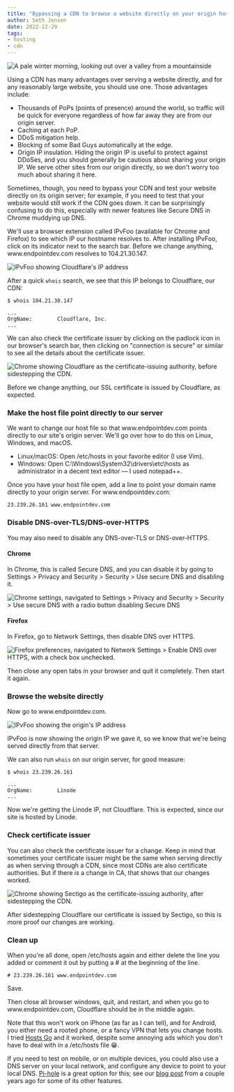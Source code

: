 ```yaml
---
title: "Bypassing a CDN to browse a website directly on your origin host"
author: Seth Jensen
date: 2022-12-29
tags:
- hosting
- cdn
---
```


![A pale winter morning, looking out over a valley from a mountainside](/blog/2022/12/bypassing-a-cdn-to-browse-a-website-directly-on-your-origin-host/winter-mountains.webp)

<!-- Photo by Seth Jensen, 2023 -->

Using a CDN has many advantages over serving a website directly, and for any reasonably large website, you should use one. Those advantages include:

* Thousands of PoPs (points of presence) around the world, so traffic will be quick for everyone regardless of how far away they are from our origin server.
* Caching at each PoP.
* DDoS mitigation help.
* Blocking of some Bad Guys automatically at the edge.
* Origin IP insulation. Hiding the origin IP is useful to protect against DDoSes, and you should generally be cautious about sharing your origin IP. We serve other sites from our origin directly, so we don't worry too much about sharing it here.

Sometimes, though, you need to bypass your CDN and test your website directly on its origin server; for example, if you need to test that your website would still work if the CDN goes down. It can be surprisingly confusing to do this, especially with newer features like Secure DNS in Chrome muddying up DNS.

We'll use a browser extension called IPvFoo (available for Chrome and Firefox) to see which IP our hostname resolves to. After installing IPvFoo, click on its indicator next to the search bar. Before we change anything, www\.endpointdev.com resolves to 104.21.30.147.

![IPvFoo showing Cloudflare's IP address](/blog/2022/12/bypassing-a-cdn-to-browse-a-website-directly-on-your-origin-host/cloudflare.webp)

After a quick `whois` search, we see that this IP belongs to Cloudflare, our CDN:

```plain
$ whois 104.21.30.147

...
OrgName:        Cloudflare, Inc.
...
```

We can also check the certificate issuer by clicking on the padlock icon in our browser's search bar, then clicking on "connection is secure" or similar to see all the details about the certificate issuer.

![Chrome showing Cloudflare as the certificate-issuing authority, before sidestepping the CDN.](/blog/2022/12/bypassing-a-cdn-to-browse-a-website-directly-on-your-origin-host/cert-issuer-chrome-before.webp)

Before we change anything, our SSL certificate is issued by Cloudflare, as expected.

### Make the host file point directly to our server

We want to change our host file so that www\.endpointdev.com points directly to our site's origin server. We'll go over how to do this on Linux, Windows, and macOS.

* Linux/macOS: Open /etc/hosts in your favorite editor (I use Vim).
* Windows: Open C:\Windows\System32\drivers\etc\hosts as administrator in a decent text editor — I used notepad++.

Once you have your host file open, add a line to point your domain name directly to your origin server. For www\.endpointdev.com:

```plain
23.239.26.161 www.endpointdev.com
```

### Disable DNS-over-TLS/DNS-over-HTTPS

You may also need to disable any DNS-over-TLS or DNS-over-HTTPS.

#### Chrome

In Chrome, this is called Secure DNS, and you can disable it by going to Settings > Privacy and Security > Security > Use secure DNS and disabling it.

![Chrome settings, navigated to Settings > Privacy and Security > Security > Use secure DNS with a radio button disabling Secure DNS](/blog/2022/12/bypassing-a-cdn-to-browse-a-website-directly-on-your-origin-host/secure-dns-chrome.webp)

#### Firefox

In Firefox, go to Network Settings, then disable DNS over HTTPS.

![Firefox preferences, navigated to Network Settings > Enable DNS over HTTPS, with a check box unchecked.](/blog/2022/12/bypassing-a-cdn-to-browse-a-website-directly-on-your-origin-host/dns-over-https-firefox.webp)

Then close any open tabs in your browser and quit it completely. Then start it again.

### Browse the website directly

Now go to www\.endpointdev.com.

![IPvFoo showing the origin's IP address](/blog/2022/12/bypassing-a-cdn-to-browse-a-website-directly-on-your-origin-host/origin.webp)

IPvFoo is now showing the origin IP we gave it, so we know that we're being served directly from that server.

We can also run `whois` on our origin server, for good measure:

```plain
$ whois 23.239.26.161

...
OrgName:        Linode
...
```

Now we're getting the Linode IP, not Cloudflare. This is expected, since our site is hosted by Linode.

### Check certificate issuer

You can also check the certificate issuer for a change. Keep in mind that sometimes your certificate issuer might be the same when serving directly as when serving through a CDN, since most CDNs are also certificate authorities. But if there *is* a change in CA, that shows that our changes worked.

![Chrome showing Sectigo as the certificate-issuing authority, after sidestepping the CDN.](/blog/2022/12/bypassing-a-cdn-to-browse-a-website-directly-on-your-origin-host/cert-issuer-chrome-after.webp)

After sidestepping Cloudflare our certificate is issued by Sectigo, so this is more proof our changes are working.

### Clean up

When you're all done, open /etc/hosts again and either delete the line you added or comment it out by putting a # at the beginning of the line.

```plain
# 23.239.26.161 www.endpointdev.com
```

Save.

Then close all browser windows, quit, and restart, and when you go to www\.endpointdev.com, Cloudflare should be in the middle again.

Note that this won't work on iPhone (as far as I can tell), and for Android, you either need a rooted phone, or a fancy VPN that lets you change hosts. I tried [Hosts Go](https://play.google.com/store/apps/details?id=dns.hosts.server.change&hl=en_US&gl=US) and it worked, despite some annoying ads which you don't have to deal with in a /etc/hosts file 😁.

If you need to test on mobile, or on multiple devices, you could also use a DNS server on your local network, and configure any device to point to your local DNS. [Pi-hole](https://pi-hole.net/) is a great option for this; see our [blog post](https://www.endpointdev.com/blog/2020/12/pihole-great-holiday-gift/) from a couple years ago for some of its other features.

